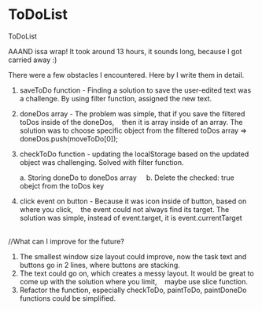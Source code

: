 # ToDoList
ToDoList

AAAND issa wrap! It took around 13 hours, it sounds long, because I got carried away :)

There were a few obstacles I encountered.
Here by I write them in detail.

1. saveToDo function - Finding a solution to save the user-edited text was a challenge. By using filter function, assigned the new text.
2. doneDos array - The problem was simple, that if you save the filtered toDos inside of the doneDos, 
   then it is array inside of an array. The solution was to choose specific object from the filtered toDos array => doneDos.push(moveToDo[0]);
3. checkToDo function - updating the localStorage based on the updated object was challenging. Solved with filter function.

    a. Storing doneDo to doneDos array
    b. Delete the checked: true obejct from the toDos key 
                        
4. click event on button - Because it was icon inside of button, based on where you click,
   the event could not always find its target. The solution was simple, instead of event.target, it is event.currentTarget                        

//What can I improve for the future?
1. The smallest window size layout could improve, now the task text and buttons go in 2 lines, where buttons are stacking.
2. The text could go on, which creates a messy layout. It would be great to come up with the solution where you limit, 
   maybe use slice function.
3. Refactor the function, especially checkToDo, paintToDo, paintDoneDo functions could be simplified.
